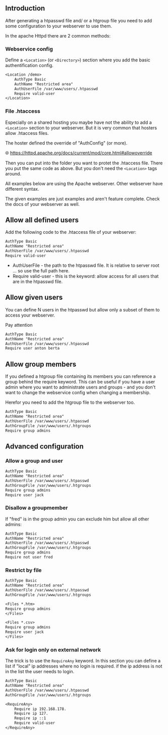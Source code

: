 ## Introduction

After generating a htpasswd file and/ or a htgroup file you need to add some configuration to your webserver to use them.

In the apache Httpd there are 2 common methods:

### Webservice config

Define a `<Location>` (or `<Directory>`) section where you add the basic authentification config.

```txt
<Location /demo>
    AuthType Basic
    AuthName "Restricted area"
    AuthUserFile /var/www/users/.htpasswd
    Require valid-user
</Location>
```

### File .htaccess

Especially on a shared hosting you maybe have not the ability to add a `<Location>` section to your webserver. But it is very common that hosters allow .htaccess files.

The hoster defined the override of "AuthConfig" (or more).

🌐 <https://httpd.apache.org/docs/current/mod/core.html#allowoverride>

Then you can put into the folder you want to protet the .htaccess file. There you put the same code as above. But you don't need the `<Location>` tags around.

All examples below are using the Apache webserver. Other webserver have different syntax. 

The given examples are just examples and aren't feature complete. Check the docs of your webserver as well.

## Allow all defined users

Add the following code to the .htaccess file of your webserver:

```txt
AuthType Basic
AuthName "Restricted area"
AuthUserFile /var/www/users/.htpasswd
Require valid-user
```

* AuthUserFile - the path to the htpasswd file. It is relative to server root ... so use the full path here.
* Require valid-user - this is the keyword: allow access for all users that are in the htpasswd file.

## Allow given users

You can define N users in the htpasswd but allow only a subset of them to access your webserver.

Pay attention 

```txt
AuthType Basic
AuthName "Restricted area"
AuthUserFile /var/www/users/.htpasswd
Require user anton berta
```

## Allow group members

If you defined a htgroup file containing its members you can reference a group behind the require keyword. This can be useful if you have a user admin where you want to administrate users and groups - and you don't want to change the webservice config when changing a membership.

Herefor you need to add the htgroup file to the webserver too.

```txt
AuthType Basic
AuthName "Restricted area"
AuthUserFile /var/www/users/.htpasswd
AuthGroupFile /var/www/users/.htgroups
Require group admins
```

## Advanced configuration

### Allow a group and user

```txt
AuthType Basic
AuthName "Restricted area"
AuthUserFile /var/www/users/.htpasswd
AuthGroupFile /var/www/users/.htgroups
Require group admins
Require user jack
```

### Disallow a groupmember

If "fred" is in the group admin you can exclude him but allow all other admins:

```txt
AuthType Basic
AuthName "Restricted area"
AuthUserFile /var/www/users/.htpasswd
AuthGroupFile /var/www/users/.htgroups
Require group admins
Require not user fred
```

### Restrict by file

```txt
AuthType Basic
AuthName "Restricted area"
AuthUserFile /var/www/users/.htpasswd
AuthGroupFile /var/www/users/.htgroups

<Files *.htm>
Require group admins
</Files>

<Files *.csv>
Require group admins
Require user jack
</Files>
```

### Ask for login only on external network

The trick is to use the `RequireAny` keyword. In this section you can define a list if "local" ip addresses where no login is required. if the ip address is not in the list the user needs to login.

```txt
AuthType Basic
AuthName "Restricted area"
AuthUserFile /var/www/users/.htpasswd
AuthGroupFile /var/www/users/.htgroups

<RequireAny>
    Require ip 192.168.178.
    Require ip 127.
    Require ip ::1
    Require valid-user
</RequireAny>
```
